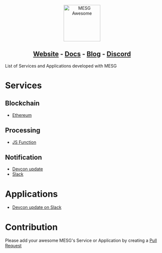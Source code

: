 <p align="center">
  <img src="https://cdn.rawgit.com/mesg-foundation/awesome/79d12a8a/logo.svg" alt="MESG Awesome" height="120">
</p>
<h2 align="center">
  <a href="https://mesg.tech/">Website</a> - 
  <a href="https://docs.mesg.tech/">Docs</a> - 
  <a href="https://medium.com/mesg">Blog</a> - 
  <a href="https://discordapp.com/invite/5tVTHJC">Discord</a>
</h2>

List of Services and Applications developed with MESG

# Services

## Blockchain

- [Ethereum](https://github.com/mesg-foundation/service-ethereum)

## Processing

- [JS Function](https://github.com/mesg-foundation/service-js-function)

## Notification

- [Devcon update](https://github.com/mesg-foundation/service-devcon-update)
- [Slack](https://github.com/mesg-foundation/service-slack)

# Applications

- [Devcon update on Slack](https://github.com/mesg-foundation/application-devcon-update-on-slack)

# Contribution

Please add your awesome MESG's Service or Application by creating a [Pull Request](https://github.com/mesg-foundation/awesome/pulls)
